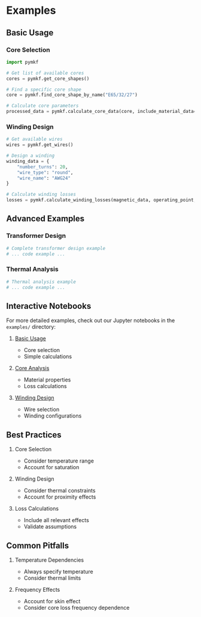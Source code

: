 # Examples

## Basic Usage

### Core Selection

```python
import pymkf

# Get list of available cores
cores = pymkf.get_core_shapes()

# Find a specific core shape
core = pymkf.find_core_shape_by_name("E65/32/27")

# Calculate core parameters
processed_data = pymkf.calculate_core_data(core, include_material_data=True)
```

### Winding Design

```python
# Get available wires
wires = pymkf.get_wires()

# Design a winding
winding_data = {
    "number_turns": 20,
    "wire_type": "round",
    "wire_name": "AWG24"
}

# Calculate winding losses
losses = pymkf.calculate_winding_losses(magnetic_data, operating_point, temperature=25)
```

## Advanced Examples

### Transformer Design

```python
# Complete transformer design example
# ... code example ...
```

### Thermal Analysis

```python
# Thermal analysis example
# ... code example ...
```

## Interactive Notebooks

For more detailed examples, check out our Jupyter notebooks in the `examples/` directory:

1. [Basic Usage](../examples/basic_usage.ipynb)
   - Core selection
   - Simple calculations
   
2. [Core Analysis](../examples/core_analysis.ipynb)
   - Material properties
   - Loss calculations
   
3. [Winding Design](../examples/winding_design.ipynb)
   - Wire selection
   - Winding configurations

## Best Practices

1. Core Selection
   - Consider temperature range
   - Account for saturation
   
2. Winding Design
   - Consider thermal constraints
   - Account for proximity effects
   
3. Loss Calculations
   - Include all relevant effects
   - Validate assumptions

## Common Pitfalls

1. Temperature Dependencies
   - Always specify temperature
   - Consider thermal limits
   
2. Frequency Effects
   - Account for skin effect
   - Consider core loss frequency dependence